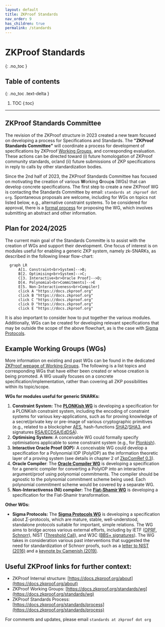 ```yaml
---
layout: default
title: ZKProof Standards
nav_order: 9
has_children: true
permalink: /standards
---
```

# ZKProof Standards
{: .no_toc }

## Table of contents
{: .no_toc .text-delta }

1. TOC
{:toc}

---

## ZKProof Standards Committee

The revision of the ZKProof structure in 2023 created a new team focused on developing a process for Specifications and Standards. The **"ZKProof Standards Committee"** will coordinate a process for development of specifications by ZKProof [Working Groups](https://docs.zkproof.org/standards/wg), and corresponding evaluation. These actions can be directed toward (i) future homologation of ZKProof community standards, or/and (ii) future submissions of ZKP specifications in reply to calls by other standardization bodies.

Since the 2nd half of 2023, the ZKProof Standards Committee has focused on motivating the creation of various **W**orking **G**roup**s** (WGs) that can develop concrete specifications. The first step to create a new ZKProof WG is contacting the Standards Committee by email: `standards at zkproof dot org`. Spontaneous proposals are welcome, including for WGs on topics not listed below, e.g., alternative constraint systems. To be considered for approval, there is a [formal process](https://docs.zkproof.org/standards/process) for proposing the WG, which involves submitting an abstract and other information.


## Plan for 2024/2025

The current main goal of the Standards Committe is to assist with the creation of WGs and support their development. One focus of interest is on modules useful for enabling a generic ZKP system, namely zk-SNARKs, as described in the following linear flow-chart:

```mermaid
  graph LR
      A[1. Constraint<br>System]-->B;
      B[2. Optimising<br>System]-->C;
      C[3. Interactive<br>Oracle Proof]-->D;
      D[4. Polynomial<br>Commitments]-->E
      E[5. Non-Interactiveness<br>Compiler]
      click A "https://docs.zkproof.org"
      click B "https://docs.zkproof.org"
      click C "https://docs.zkproof.org"
      click D "https://docs.zkproof.org"
      click E "https://docs.zkproof.org"
```

It is also important to consider how to put together the various modules. Additionally, WGs can be created for developing relevant specifications that may be outside the scope of the above flowchart, as is the case with [Sigma Protocols](https://docs.zkproof.org/standards/wg#sigma).

## Example Working Groups (WGs)

More information on existing and past WGs can be found in the dedicated [ZKProof wepage of Working Groups](https://docs.zkproof.org/standards/wg). The following is a list topics and corresponding WGs that have either been created or whose creation is being promoted. A WG usually focuses on a concrete specification/implementation, rather than covering all ZKP possibilities within its topic/scope.

**WGs for modules useful for generic SNARKs:**

1. **Constraint System:** The **[PLONKish WG](https://docs.zkproof.org/standards/wg#plonkish)** is developing a specification for a PLONKish constraint system, including the encoding of constraint systems for various key-applications, such as for proving knowledge of a secret/private key or pre-image of various cryptographic primitives (e.g., related to a blockcipher [AES](https://csrc.nist.gov/pubs/fips/197/final), hash-functions [SHA2](https://csrc.nist.gov/pubs/fips/180-4/upd1/final)/[SHA3](https://csrc.nist.gov/pubs/fips/202/final), and signatures [RSA/ECDSA/EdDSA](https://csrc.nist.gov/pubs/sp/800/56/b/r2/final)).
2. **Optimising System:** A conceivable WG could formally specify optimisations applicable to some constraint system (e.g., for [Plonkish](https://docs.zkproof.org/standards/wg#plonkish)).
3. **Interactive Oracle Proof (IOP):** A conceivable WG could develop a specification for a Polynomial IOP (PolyIOP) as the information theoretic layer of a proving system (see details in chapter 2 of  [ZkpComRef 0.3](https://docs.zkproof.org/reference.pdf)).
4. **Oracle Compiler**: The **[Oracle Compiler WG](https://docs.zkproof.org/standards/wg#oracle)** is developing a specification for a generic compiler for converting a PolyIOP into an interactive argument/proof using polynomial commitments.  The compiler should be agnostic to the polynomial commitment scheme being used.  Each polynomial commitment scheme would be covered by a separate WG.
7. **Non-Interactivenss (NI) compiler:** The **[Fiat-Shamir WG](https://docs.zkproof.org/standards/wg#fiat-shamir)** is developing a specification for the Fiat-Shamir transformation.

**Other WGs:**

- **Sigma Protocols:** The **[Sigma Protocols WG](https://docs.zkproof.org/standards/wg#sigma)** is developing a specification about $\Sigma$-protocols, which are mature, stable, well-understood, standalone protocols suitable for important, simple relations. The WG aims to bridge across various external efforts, including by IETF ([OPRF](https://datatracker.ietf.org/doc/html/draft-irtf-cfrg-voprf-03#section-5), [Schnorr](https://datatracker.ietf.org/doc/html/rfc8235)), NIST ([Threshold Call](https://csrc.nist.gov/projects/threshold-cryptography)), and W3C ([BBS+ signatures](https://decentralized-id.com/web-standards/w3c/verifiable-credentials/data-integrity-bbs+/)). The WG takes in consideration various past interventions that suggested the need for standardization of Schnorr proofs, such as a [letter to NIST (2016)](https://zkp.science/docs/Letter-to-NIST-20160613-Advanced-Crypto.pdf) and a [keynote by Camenish (2019)](https://www.youtube.com/watch?v=4_QdsFM29fQ).


## Useful ZKProof links for further context:
- ZKProof Internal structure: [https://docs.zkproof.org/about](https://docs.zkproof.org/about)
- ZKProof Working Groups: [https://docs.zkproof.org/standards/wg](https://docs.zkproof.org/standards/wg)
- ZKProof Standards Process: [https://docs.zkproof.org/standards/process](https://docs.zkproof.org/standards/process)

For comments and updates, please email `standards at zkproof dot org`